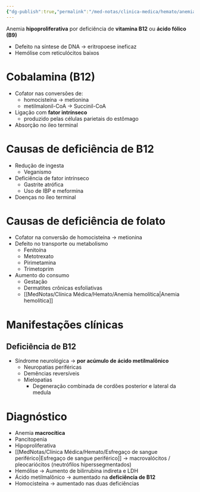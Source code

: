 ```yaml
---
{"dg-publish":true,"permalink":"/med-notas/clinica-medica/hemato/anemia-megaloblastica/"}
---
```


Anemia **hipoproliferativa** por deficiência de **vitamina B12** ou **ácido fólico (B9)**
- Defeito na síntese de DNA -> eritropoese ineficaz
- Hemólise com reticulócitos baixos


# Cobalamina (B12)
- Cofator nas conversões de:
	- homocisteína -> metionina
	- metilmalonil-CoA -> Succinil-CoA
- Ligação com **fator intrínseco**
	- produzido pelas células parietais do estômago
- Absorção no ileo terminal


# Causas de deficiência de B12
- Redução de ingesta
	- Veganismo
- Deficiência de fator intrínseco
	- Gastrite atrófica 
	- Uso de IBP e meformina
- Doenças no íleo terminal


# Causas de deficiência de folato
- Cofator na conversão de homocisteína -> metionina
- Defeito no transporte ou metabolismo
	- Fenitoína
	- Metotrexato
	- Pirimetamina
	- Trimetoprim
- Aumento do consumo
	- Gestação
	- Dermatites crônicas esfoliativas
	- [[MedNotas/Clínica Médica/Hemato/Anemia hemolítica\|Anemia hemolítica]]

# Manifestações clínicas
## Deficiência de B12
- Síndrome neurológica -> **por acúmulo de ácido metilmalônico**
	- Neuropatias periféricas
	- Demências reversíveis
	- Mielopatias 
		- Degeneração combinada de cordões posterior e lateral da medula
# Diagnóstico
- Anemia **macrocítica**
- Pancitopenia
- Hipoproliferativa
- [[MedNotas/Clínica Médica/Hemato/Esfregaço de sangue periférico\|Esfregaço de sangue periférico]] -> macrovalócitos / pleocariócitos (neutrófilos hiperssegmentados)
- Hemólise -> Aumento de bilirrubina indireta e LDH
- Ácido metilmalônico -> aumentado na **deficiência de B12**
- Homocisteína -> aumentado nas duas deficiências